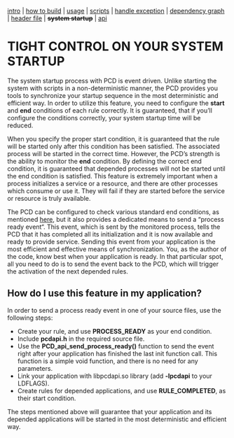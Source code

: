 [intro](index.md) | [how to build](build.md) | [usage](cli.md) | [scripts](script.md) | [handle exception](except.md) | [dependency graph](depend.md) | [header file](header.md) | **~~system startup~~** | [api](api.md)

TIGHT CONTROL ON YOUR SYSTEM STARTUP
===================================
The system startup process with PCD is event driven. Unlike starting the system with scripts in a non-deterministic manner, the PCD provides you tools to synchronize your startup sequence in the most deterministic and efficient way. In order to utilize this feature, you need to configure the **start** and **end** conditions of each rule correctly. It is guaranteed, that if you’ll configure the conditions correctly, your system startup time will be reduced.

When you specify the proper start condition, it is guaranteed that the rule will be started only after this condition has been satisfied. The associated process will be started in the correct time. However, the PCD’s strength is the ability to monitor the **end** condition. By defining the correct end condition, it is guaranteed that depended processes will not be started until the end condition is satisfied.  This feature is extremely important when a process initializes a service or a resource, and there are other processes which consume or use it. They will fail if they are started before the service or resource is truly available.

The PCD can be configured to check various standard end conditions, as mentioned [here](script.md), but it also provides a dedicated means to send a “process ready event“. This event, which is sent by the monitored process, tells the PCD that it has completed all its initialization and it is now available and ready to provide service. Sending this event from your application is the most efficient and effective means of synchronization. You, as the author of the code, know best when your application is ready. In that particular spot, all you need to do is to send the event back to the PCD, which will trigger the activation of the next depended rules.

## How do I use this feature in my application?
In order to send a process ready event in one of your source files, use the following steps:
- Create your rule, and use **PROCESS_READY** as your end condition.
- Include **pcdapi.h** in the required source file.
- Use the **PCD_api_send_process_ready()** function to send the event right after your application has finished the last init function call. This function is a simple void function, and there is no need for any parameters.
- Link your application with libpcdapi.so library (add **-lpcdapi** to your LDFLAGS).
- Create rules for depended applications, and use **RULE_COMPLETED**,<your rule name> as their start condition.

The steps mentioned above will guarantee that your application and its depended applications will be started in the most deterministic and efficient way.


